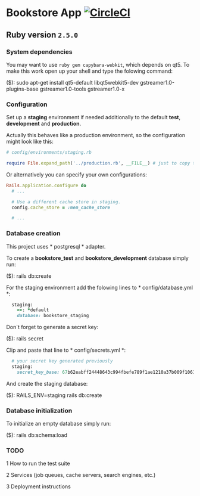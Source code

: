 # Bookstore App [![CircleCI](https://circleci.com/gh/Dimetriu/Bookstore-econnerce.svg?style=svg)](https://circleci.com/gh/Dimetriu/Bookstore-econnerce)

## Ruby version `2.5.0`

### System dependencies

You may want to use ```ruby gem capybara-webkit```, which depends on qt5.
To make this work open up your shell and type the folowing command:

($): sudo apt-get install qt5-default libqt5webkit5-dev gstreamer1.0-plugins-base gstreamer1.0-tools gstreamer1.0-x

### Configuration

Set up a **staging** environment if needed additionally to the default **test**, **development** and **production**.

Actually this behaves like a production environment, so the configuration might look like this:

```ruby
# config/environments/staging.rb

require File.expand_path('../production.rb', __FILE__) # just to copy the production.rb settings
```
Or alternatively you can specify your own configurations:

```ruby
Rails.application.configure do
  # ...

  # Use a different cache store in staging.
  config.cache_store = :mem_cache_store

  # ...
```

### Database creation

This project uses * postgresql * adapter.

To create a **bookstore_test** and **bookstore_development** database simply run:

($): rails db:create

For the staging environment add the folowing lines to * config/database.yml *:

```ruby
  staging:
    <<: *default
    database: bookstore_staging
```

Don`t forget to generate a secret key:

($): rails secret

Clip and paste that line to * config/secrets.yml *:

```ruby
  # your secret key generated previously
  staging:
    secret_key_base: 67b62eabff24448643c994fbefe789f1ae1210a37b009f106184ed2777464d121d63da0f8410abe73d566183892ad83cb19502c23cca36c4a8a949b04d6a15e6 
```

And create the staging database:

($): RAILS_ENV=staging rails db:create

### Database initialization

To initialize an empty database simply run:

($): rails db:schema:load

### TODO

1 How to run the test suite

2 Services (job queues, cache servers, search engines, etc.)

3 Deployment instructions

